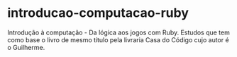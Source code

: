 # introducao-computacao-ruby
Introdução à computação - Da lógica aos jogos com Ruby. Estudos que tem como base o livro de mesmo título pela livraria Casa do Código cujo autor é o Guilherme.
